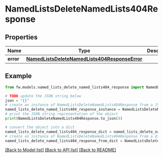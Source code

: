 # NamedListsDeleteNamedLists404Response


## Properties

Name | Type | Description | Notes
------------ | ------------- | ------------- | -------------
**error** | [**NamedListsDeleteNamedLists404ResponseError**](NamedListsDeleteNamedLists404ResponseError.md) |  | [optional] 

## Example

```python
from fw.models.named_lists_delete_named_lists404_response import NamedListsDeleteNamedLists404Response

# TODO update the JSON string below
json = "{}"
# create an instance of NamedListsDeleteNamedLists404Response from a JSON string
named_lists_delete_named_lists404_response_instance = NamedListsDeleteNamedLists404Response.from_json(json)
# print the JSON string representation of the object
print(NamedListsDeleteNamedLists404Response.to_json())

# convert the object into a dict
named_lists_delete_named_lists404_response_dict = named_lists_delete_named_lists404_response_instance.to_dict()
# create an instance of NamedListsDeleteNamedLists404Response from a dict
named_lists_delete_named_lists404_response_from_dict = NamedListsDeleteNamedLists404Response.from_dict(named_lists_delete_named_lists404_response_dict)
```
[[Back to Model list]](../README.md#documentation-for-models) [[Back to API list]](../README.md#documentation-for-api-endpoints) [[Back to README]](../README.md)


